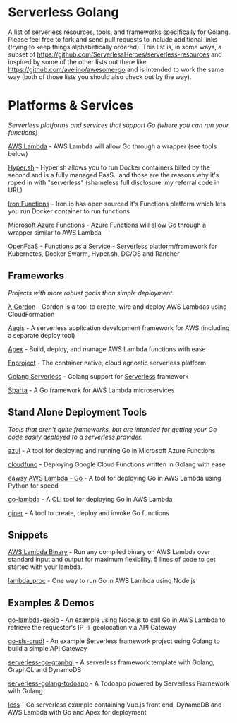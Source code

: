 # Serverless Golang

A list of serverless resources, tools, and frameworks specifically for Golang. Please feel free to fork and send pull requests to include additional links (trying to keep things alphabetically ordered). This list is, in some ways, a subset of https://github.com/ServerlessHeroes/serverless-resources and inspired by some of the other lists out there like https://github.com/avelino/awesome-go and is intended to work the same way (both of those lists you should also check out by the way).

# Platforms & Services
_Serverless platforms and services that support Go (where you can run your functions)_

[AWS Lambda](https://aws.amazon.com/lambda) - AWS Lambda will allow Go through a wrapper (see tools below)

[Hyper.sh](https://console.hyper.sh/register/invite/4DWLbzRrPYumMW47jyLACr6zwqRNJNcO) - Hyper.sh allows you to run Docker containers billed by the second and is a fully managed PaaS...and those are the reasons why it's roped in with "serverless" (shameless full disclosure: my referral code in URL)

[Iron Functions](https://github.com/iron-io/functions) - Iron.io has open sourced it's Functions platform which lets you run Docker container to run functions

[Microsoft Azure Functions]() - Azure Functions will allow Go through a wrapper similar to AWS Lambda

[OpenFaaS - Functions as a Service](https://github.com/openfaas/faas) - Serverless platform/framework for Kubernetes, Docker Swarm, Hyper.sh, DC/OS and Rancher

## Frameworks
_Projects with more robust goals than simple deployment._

[λ Gordon](https://github.com/jorgebastida/gordon) - Gordon is a tool to create, wire and deploy AWS Lambdas using CloudFormation

[Aegis](https://github.com/tmaiaroto/aegis) - A serverless application development framework for AWS (including a separate deploy tool)

[Apex](https://github.com/apex/up) - Build, deploy, and manage AWS Lambda functions with ease

[Fnproject](https://github.com/fnproject/fn) - The container native, cloud agnostic serverless platform

[Golang Serverless](https://github.com/yunspace/serverless-golang) - Golang support for [Serverless](https://serverless.com/) framework

[Sparta](http://gosparta.io/) - A Go framework for AWS Lambda microservices

## Stand Alone Deployment Tools
_Tools that aren't quite frameworks, but are intended for getting your Go code easily deployed to a serverless provider._

[azul](https://github.com/wbuchwalter/azul) - A tool for deploying and running Go in Microsoft Azure Functions

[cloudfunc](https://github.com/flowup/cloudfunc) - Deploying Google Cloud Functions written in Golang with ease

[eawsy AWS Lambda - Go](https://github.com/eawsy/aws-lambda-go) - A tool for deploying Go in AWS Lambda using Python for speed

[go-lambda](https://github.com/xlab/go-lambda) - A CLI tool for deploying Go in AWS Lambda

[giner](https://github.com/ysugimoto/ginger) - A tool to create, deploy and invoke Go functions

## Snippets

[AWS Lambda Binary](https://www.npmjs.com/package/aws-lambda-binary) - Run any compiled binary on AWS Lambda over standard input and output for maximum flexibility. 5 lines of code to get started with your lambda.

[lambda_proc](https://github.com/jasonmoo/lambda_proc) - One way to run Go in AWS Lambda using Node.js

## Examples & Demos

[go-lambda-geoip](https://github.com/tmaiaroto/go-lambda-geoip) - An example using Node.js to call Go in AWS Lambda to retrieve the requester's IP -> geolocation via API Gateway

[go-sls-crudl](https://github.com/nerdguru/go-sls-crudl) - An example Serverless framework project using Golang to build a simple API Gateway

[serverless-go-graphql](https://github.com/RafalWilinski/serverless-go-graphql) - A serverless framework template with Golang, GraphQL and DynamoDB

[serverless-golang-todoapp](https://github.com/otofu-square/serverless-golang-todoapp) - A Todoapp powered by Serverless Framework with Golang

[less](https://github.com/lnquy/less) - Go serverless example containing Vue.js front end, DynamoDB and AWS Lambda with Go and Apex for deployment